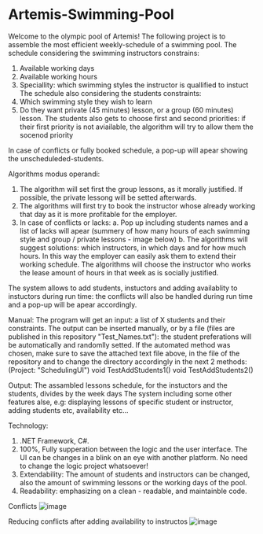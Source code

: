# Artemis-Swimming-Pool
Welcome to the olympic pool of Artemis!
The following project is to assemble the most efficient weekly-schedule of a swimming pool.
The schedule considering the swimming instructors constrains:
1. Available working days
2. Available working hours
3. Speciallity: which swimming styles the instructor is quallified to instuct
The schedule also considering the students constraints:
1. Which swimming style they wish to learn
2. Do they want private (45 minutes) lesson, or a group (60 minutes) lesson. The students also gets to choose first and second priorities:
if their first priority is not aviailable, the algorithm will try to allow them the socenod priority

In case of conflicts or fully booked schedule, a pop-up will apear showing the unscheduleded-students.

Algorithms modus operandi:
1. The algorithm will set first the group lessons, as it morally justified.
If possible, the private lessong will be setted afterwards.
2. The algorithms will first try to book the instructor whose already working that day as it is more profitable for the employer.
3. In case of conflicts or lacks:
  a. Pop up including students names and a list of lacks will apear (summery of how many hours of each swimming style and group / private lessons - image below)
  b. The algorithms will suggest solutions: which instructors, in which days and for how much hours. In this way the employer can easily ask them to extend
  their working schedule. The algorithms will choose the instructor who works the lease amount of hours in that week as is socially justified.
  
  
The system allows to add students, instuctors and adding availablity to instuctors during run time: the conflicts will also be handled during run time
and a pop-up will be apear accordingly.


Manual:
The program will get an input: a list of X students and their constraints.
The output can be inserted manually, or by a file (files are published in this repository "Test_Names.txt"): the student preferations will be
automatically and randomlly setted.
If the automated method was chosen, make sure to save the attached text file above, in the file of the repository and to change the directory accordingly
in the next 2 methods:(Project: "SchedulingUI")
void TestAddStudents1()
void TestAddStudents2()

Output:
The assambled lessons schedule, for the instuctors and the students, divides by the week days
The system including some other features alse, e.g: displaying lessons of specific student or instructor, adding students etc, availability etc...

Technology:
1. .NET Framework, C#.
1. 100%, Fully supperation between the logic and the user interface. The UI can be changes in a blink on an eye with another platform. No need to change
the logic project whatsoever!
2. Extendability: The amount of students and instructors can be changed, also the amount of swimming lessons or the working days of the pool.
3. Readability: emphasizing on a clean - readable, and maintainble code.


Conflicts
![image](https://user-images.githubusercontent.com/75504717/205933838-52804f0f-fb1c-4626-b29b-a37223056404.png)



Reducing conflicts after adding availability to instructos
![image](https://user-images.githubusercontent.com/75504717/205935024-88694de6-cb0c-47cd-b6c5-43a7bb0e46a2.png)


